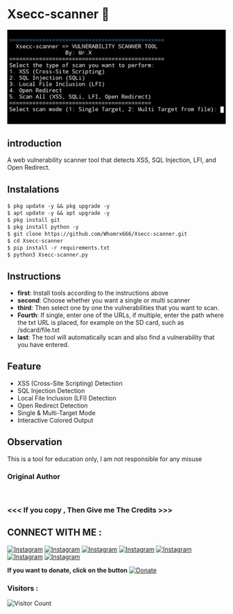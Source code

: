 # Xsecc-scanner 🔎
![Xsecc-scanner preview](Xsecc-scanner.jpg)

## introduction
A web vulnerability scanner tool that detects XSS, SQL Injection, LFI, and Open Redirect.

## Instalations
```
$ pkg update -y && pkg upgrade -y
$ apt update -y && apt upgrade -y
$ pkg install git
$ pkg install python -y
$ git clone https://github.com/Whomrx666/Xsecc-scanner.git
$ cd Xsecc-scanner
$ pip install -r requirements.txt
$ python3 Xsecc-scanner.py
```

## Instructions
- **first**: Install tools according to the instructions above
- **second**: Choose whether you want a single or multi scanner
- **third**: Then select one by one the vulnerabilities that you want to scan.
- **Fourth**: If single, enter one of the URLs, if multiple, enter the path where the txt URL is placed, for example on the SD card, such as /sdcard/file.txt
- **last**: The tool will automatically scan and also find a vulnerability that you have entered.

## Feature
- XSS (Cross-Site Scripting) Detection
- SQL Injection Detection
- Local File Inclusion (LFI) Detection
- Open Redirect Detection
- Single & Multi-Target Mode
- Interactive Colored Output

## Observation
This is a tool for education only, I am not responsible for any misuse
### Original Author
<a href="https://github.com/Whomrx666"><img src="https://img.shields.io/badge/Original-Author-brightgreen.svg" alt=""/></a>

### <<< If you copy , Then Give me The Credits >>>

## CONNECT WITH ME :

[![Instagram](https://img.shields.io/badge/WEBSITE-VISIT-yellow?style=for-the-badge&logo=blogger)](https://whomrxhackers.blogspot.com/)
[![Instagram](https://img.shields.io/badge/TWITTER-FOLLOW-red?style=for-the-badge&logo=x)](https://twitter.com/whomrx666)
[![Instagram](https://img.shields.io/badge/YOUTUBE-SUBSCRIBE-red?style=for-the-badge&logo=youtube)](https://youtube.com/@whomrxhackers)
[![Instagram](https://img.shields.io/badge/FACEBOOK-LIKE-red?style=for-the-badge&logo=facebook)](https://facebook.com/https://www.facebook.com/whomrx.666)
[![Instagram](https://img.shields.io/badge/TELEGRAM-CONNECT-red?style=for-the-badge&logo=telegram)](https://t.me/@Whomr_X)
[![Instagram](https://img.shields.io/badge/GMAIL-CONTACT-red?style=for-the-badge&logo=gmail)](mailto:whomrx666@gmail.com)
[![Instagram](https://img.shields.io/badge/TIKTOK-FOLLOW-red?style=for-the-badge&logo=tiktok)](https://www.tiktok.com/@whomr.x)

**If you want to donate, click on the button**
<a href="https://saweria.co/whomrx"><img title="Donate" src="https://img.shields.io/badge/Donate-Xsecc scanner-yellow?style=for-the-badge&logo=github"></a>

### Visitors :
![Visitor Count](https://profile-counter.glitch.me/Whomrx666/count.svg)